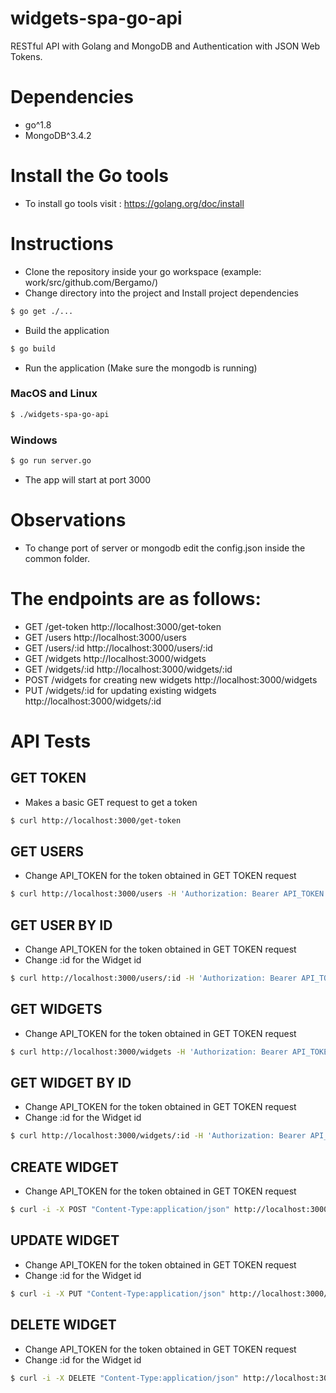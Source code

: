 # widgets-spa-go-api
RESTful API with Golang and MongoDB and Authentication with  JSON Web Tokens.

# Dependencies
- go^1.8
- MongoDB^3.4.2

# Install the Go tools
- To install go tools visit : https://golang.org/doc/install

# Instructions
- Clone the repository inside your go workspace (example: work/src/github.com/Bergamo/)
- Change directory into the project and Install project dependencies
```sh
$ go get ./...
```
- Build the application
```sh
$ go build
```
- Run the application (Make sure the mongodb is running)

### MacOS and Linux
```sh
$ ./widgets-spa-go-api
```
### Windows
```sh
$ go run server.go
```

- The app will start at port 3000

# Observations

- To change port of server or mongodb edit the config.json inside the common folder.

# The endpoints are as follows:

- GET /get-token http://localhost:3000/get-token
- GET /users http://localhost:3000/users
- GET /users/:id http://localhost:3000/users/:id
- GET /widgets http://localhost:3000/widgets
- GET /widgets/:id http://localhost:3000/widgets/:id
- POST /widgets for creating new widgets http://localhost:3000/widgets
- PUT /widgets/:id for updating existing widgets http://localhost:3000/widgets/:id

# API Tests

## GET TOKEN
- Makes a basic GET request to get a token

```sh
$ curl http://localhost:3000/get-token
```

## GET USERS
- Change API_TOKEN for the token obtained in GET TOKEN request
```sh
$ curl http://localhost:3000/users -H 'Authorization: Bearer API_TOKEN'
```

## GET USER BY ID
- Change API_TOKEN for the token obtained in GET TOKEN request
- Change :id for the Widget id
```sh
$ curl http://localhost:3000/users/:id -H 'Authorization: Bearer API_TOKEN'
```

## GET WIDGETS
- Change API_TOKEN for the token obtained in GET TOKEN request
```sh
$ curl http://localhost:3000/widgets -H 'Authorization: Bearer API_TOKEN'
```

## GET WIDGET BY ID
- Change API_TOKEN for the token obtained in GET TOKEN request
- Change :id for the Widget id
```sh
$ curl http://localhost:3000/widgets/:id -H 'Authorization: Bearer API_TOKEN'
```

## CREATE WIDGET
- Change API_TOKEN for the token obtained in GET TOKEN request
```sh
$ curl -i -X POST "Content-Type:application/json" http://localhost:3000/widgets -d '{"name":"teste post","color":"magenta","price":"3.80","inventory":23,"melts":true}' -H 'Authorization: Bearer API_TOKEN'
```

## UPDATE WIDGET
- Change API_TOKEN for the token obtained in GET TOKEN request
- Change :id for the Widget id
```sh
$ curl -i -X PUT "Content-Type:application/json" http://localhost:3000/widgets/:id -d '{"name":"teste","color":"magenta","price":"3.80","inventory":23,"melts":true}' -H 'Authorization: Bearer API_TOKEN'
```

## DELETE WIDGET
- Change API_TOKEN for the token obtained in GET TOKEN request
- Change :id for the Widget id
```sh
$ curl -i -X DELETE "Content-Type:application/json" http://localhost:3000/widgets/:id -H 'Authorization: Bearer API_TOKEN'
```